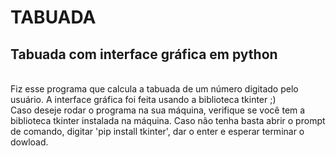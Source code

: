 # TABUADA
## Tabuada com interface gráfica em python
<br />
Fiz esse programa que calcula a tabuada de um número digitado pelo usuário. A interface gráfica foi feita usando a biblioteca tkinter ;)
<br />
Caso deseje rodar o programa na sua máquina, verifique se você tem a biblioteca tkinter instalada na máquina. Caso não tenha basta abrir o prompt de comando, digitar 'pip install tkinter', dar o enter e esperar terminar o dowload.
